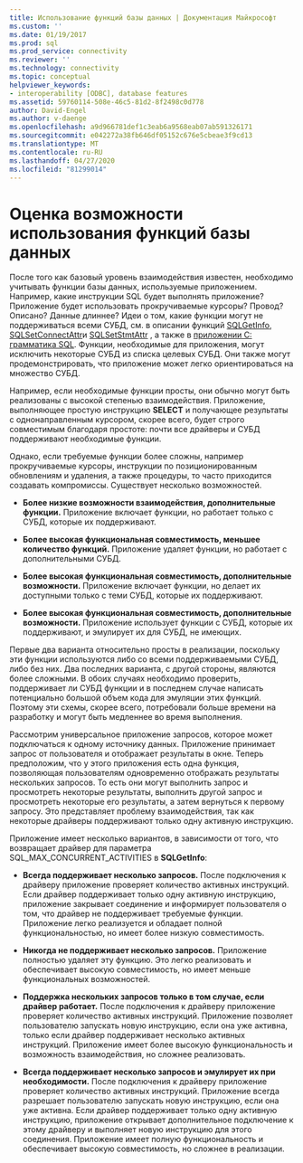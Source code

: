 ```yaml
---
title: Использование функций базы данных | Документация Майкрософт
ms.custom: ''
ms.date: 01/19/2017
ms.prod: sql
ms.prod_service: connectivity
ms.reviewer: ''
ms.technology: connectivity
ms.topic: conceptual
helpviewer_keywords:
- interoperability [ODBC], database features
ms.assetid: 59760114-508e-46c5-81d2-8f2498c0d778
author: David-Engel
ms.author: v-daenge
ms.openlocfilehash: a9d966781def1c3eab6a9568eab07ab591326171
ms.sourcegitcommit: e042272a38fb646df05152c676e5cbeae3f9cd13
ms.translationtype: MT
ms.contentlocale: ru-RU
ms.lasthandoff: 04/27/2020
ms.locfileid: "81299014"
---
```

# <a name="considering-database-features-to-use"></a>Оценка возможности использования функций базы данных
После того как базовый уровень взаимодействия известен, необходимо учитывать функции базы данных, используемые приложением. Например, какие инструкции SQL будет выполнять приложение? Приложение будет использовать прокручиваемые курсоры? Провод? Описано? Данные длиннее? Идеи о том, какие функции могут не поддерживаться всеми СУБД, см. в описании функций [SQLGetInfo](../../../odbc/reference/syntax/sqlgetinfo-function.md), [SQLSetConnectAttr](../../../odbc/reference/syntax/sqlsetconnectattr-function.md)и [SQLSetStmtAttr](../../../odbc/reference/syntax/sqlsetstmtattr-function.md) , а также в [приложении C: грамматика SQL](../../../odbc/reference/appendixes/appendix-c-sql-grammar.md). Функции, необходимые для приложения, могут исключить некоторые СУБД из списка целевых СУБД. Они также могут продемонстрировать, что приложение может легко ориентироваться на множество СУБД.  
  
 Например, если необходимые функции просты, они обычно могут быть реализованы с высокой степенью взаимодействия. Приложение, выполняющее простую инструкцию **SELECT** и получающее результаты с однонаправленным курсором, скорее всего, будет строго совместимым благодаря простоте: почти все драйверы и СУБД поддерживают необходимые функции.  
  
 Однако, если требуемые функции более сложны, например прокручиваемые курсоры, инструкции по позиционированным обновлениям и удаления, а также процедуры, то часто приходится создавать компромиссы. Существует несколько возможностей.  
  
-   **Более низкие возможности взаимодействия, дополнительные функции.** Приложение включает функции, но работает только с СУБД, которые их поддерживают.  
  
-   **Более высокая функциональная совместимость, меньшее количество функций.** Приложение удаляет функции, но работает с дополнительными СУБД.  
  
-   **Более высокая функциональная совместимость, дополнительные возможности.** Приложение включает функции, но делает их доступными только с теми СУБД, которые их поддерживают.  
  
-   **Более высокая функциональная совместимость, дополнительные возможности.** Приложение использует функции с СУБД, которые их поддерживают, и эмулирует их для СУБД, не имеющих.  
  
 Первые два варианта относительно просты в реализации, поскольку эти функции используются либо со всеми поддерживаемыми СУБД, либо без них. Два последних варианта, с другой стороны, являются более сложными. В обоих случаях необходимо проверить, поддерживает ли СУБД функции и в последнем случае написать потенциально большой объем кода для эмуляции этих функций. Поэтому эти схемы, скорее всего, потребовали больше времени на разработку и могут быть медленнее во время выполнения.  
  
 Рассмотрим универсальное приложение запросов, которое может подключаться к одному источнику данных. Приложение принимает запрос от пользователя и отображает результаты в окне. Теперь предположим, что у этого приложения есть одна функция, позволяющая пользователям одновременно отображать результаты нескольких запросов. То есть они могут выполнить запрос и просмотреть некоторые результаты, выполнить другой запрос и просмотреть некоторые его результаты, а затем вернуться к первому запросу. Это представляет проблему взаимодействия, так как некоторые драйверы поддерживают только одну активную инструкцию.  
  
 Приложение имеет несколько вариантов, в зависимости от того, что возвращает драйвер для параметра SQL_MAX_CONCURRENT_ACTIVITIES в **SQLGetInfo**:  
  
-   **Всегда поддерживает несколько запросов.** После подключения к драйверу приложение проверяет количество активных инструкций. Если драйвер поддерживает только одну активную инструкцию, приложение закрывает соединение и информирует пользователя о том, что драйвер не поддерживает требуемые функции. Приложение легко реализуется и обладает полной функциональностью, но имеет более низкую совместимость.  
  
-   **Никогда не поддерживает несколько запросов.** Приложение полностью удаляет эту функцию. Это легко реализовать и обеспечивает высокую совместимость, но имеет меньше функциональных возможностей.  
  
-   **Поддержка нескольких запросов только в том случае, если драйвер работает.** После подключения к драйверу приложение проверяет количество активных инструкций. Приложение позволяет пользователю запускать новую инструкцию, если она уже активна, только если драйвер поддерживает несколько активных инструкций. Приложение имеет более высокую функциональность и возможность взаимодействия, но сложнее реализовать.  
  
-   **Всегда поддерживает несколько запросов и эмулирует их при необходимости.** После подключения к драйверу приложение проверяет количество активных инструкций. Приложение всегда разрешает пользователю запускать новую инструкцию, если она уже активна. Если драйвер поддерживает только одну активную инструкцию, приложение открывает дополнительное подключение к этому драйверу и выполняет новую инструкцию для этого соединения. Приложение имеет полную функциональность и обеспечивает высокую совместимость, но сложнее в реализации.
